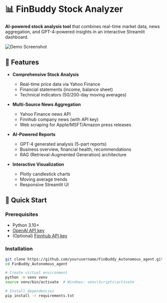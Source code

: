 # 📊 FinBuddy Stock Analyzer

**AI-powered stock analysis tool** that combines real-time market data, news aggregation, and GPT-4-powered insights in an interactive Streamlit dashboard.

![Demo Screenshot](https://finbuddyautonomousagent.streamlit.app/) 
## 🌟 Features

- **Comprehensive Stock Analysis**
  - Real-time price data via Yahoo Finance
  - Financial statements (income, balance sheet)
  - Technical indicators (50/200-day moving averages)

- **Multi-Source News Aggregation**
  - Yahoo Finance news API
  - Finnhub company news (with API key)
  - Web scraping for Apple/MSFT/Amazon press releases

- **AI-Powered Reports**
  - GPT-4 generated analysis (5-part reports)
  - Business overview, financial health, recommendations
  - RAG (Retrieval-Augmented Generation) architecture

- **Interactive Visualization**
  - Plotly candlestick charts
  - Moving average trends
  - Responsive Streamlit UI

## 🚀 Quick Start

### Prerequisites
- Python 3.10+
- [OpenAI API key](https://platform.openai.com/api-keys)
- (Optional) [Finnhub API key](https://finnhub.io)

### Installation
```bash
git clone https://github.com/yourusername/FinBuddy_Autonomous_agent.git
cd FinBuddy_Autonomous_agent

# Create virtual environment
python -m venv venv
source venv/bin/activate  # Windows: venv\Scripts\activate

# Install dependencies
pip install -r requirements.txt